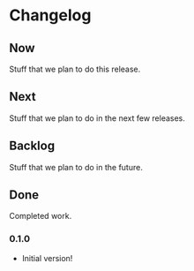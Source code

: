 # Changelog

## Now

Stuff that we plan to do this release.

## Next

Stuff that we plan to do in the next few releases.

## Backlog

Stuff that we plan to do in the future.

## Done

Completed work.

### 0.1.0

- Initial version!
